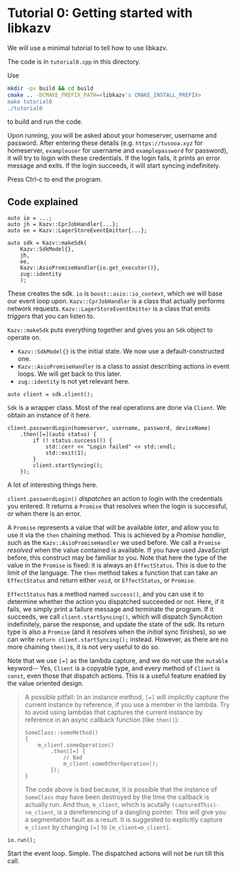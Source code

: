 
# Tutorial 0: Getting started with libkazv

We will use a minimal tutorial to tell how to use libkazv.

The code is in `tutorial0.cpp` in this directory.

Use

```bash
mkdir -pv build && cd build
cmake .. -DCMAKE_PREFIX_PATH=<libkazv's CMAKE_INSTALL_PREFIX>
make tutorial0
./tutorial0
```

to build and run the code.

Upon running, you will be asked about your homeserver, username and password.
After entering these details (e.g. `https://tusooa.xyz` for homeserver,
`exampleuser` for username and `examplepassword` for password), it will
try to login with these credentials. If the login fails, it prints an error
message and exits. If the login succeeds, it will start syncing indefinitely.

Press Ctrl-c to end the program.

## Code explained

```
auto io = ...;
auto jh = Kazv::CprJobHandler{...};
auto ee = Kazv::LagerStoreEventEmitter{...};

auto sdk = Kazv::makeSdk(
    Kazv::SdkModel{},
    jh,
    ee,
    Kazv::AsioPromiseHandler{io.get_executor()},
    zug::identity
    );
```

These creates the sdk. `io` is `boost::asio::io_context`, which we will base our event loop
upon. `Kazv::CprJobHandler` is a class that actually performs network requests.
`Kazv::LagerStoreEventEmitter` is a class that emits *triggers* that you can listen to.

`Kazv::makeSdk` puts everything together and gives you an `Sdk` object to operate on.

- `Kazv::SdkModel{}` is the initial state. We now use a default-constructed one.
- `Kazv::AsioPromiseHandler` is a class to assist describing actions in event loops.
  We will get back to this later.
- `zug::identity` is not yet relevant here.

```
auto client = sdk.client();
```

`Sdk` is a wrapper class. Most of the real operations are done via `Client`.
We obtain an instance of it here.

```
client.passwordLogin(homeserver, username, password, deviceName)
    .then([=](auto status) {
        if (! status.success()) {
            std::cerr << "Login failed" << std::endl;
            std::exit(1);
        }
        client.startSyncing();
    });
```

A lot of interesting things here.

`client.passwordLogin()` *dispatches* an action to login with the credentials you
entered. It returns a `Promise` that resolves when the login is successful, or when
there is an error.

A `Promise` represents a value that will be available *later*, and allow you to use
it via the `then` chaining method. This is achieved by a *Promise handler*, such as
the `Kazv::AsioPromiseHandler` we used before. We call a `Promise` *resolved* when the value
contained is available. If you have used JavaScript before, this construct
may be familiar to you. Note that here the type of the value in the `Promise` is fixed:
it is always an `EffectStatus`. This is due to the limit of the language. The `then`
method takes a function that can take an `EffectStatus` and return either `void`, or
`EffectStatus`, or `Promise`.

`EffectStatus` has a method named `success()`, and you can use it to determine whether
the action you dispatched succeeded or not. Here, if it fails, we simply print a failure
message and terminate the program. If it succeeds, we call `client.startSyncing()`,
which will dispatch SyncAction indefinitely, parse the response, and update the state of
the sdk. Its return type is also a `Promise` (and it resolves when the *initial* sync
finishes), so we can write `return client.startSyncing();`
instead. However, as there are no more chaining `then()`s, it is not very useful to
do so.

Note that we use `[=]` as the lambda capture, and we do not use the `mutable` keyword--
Yes, `Client` is a copyable type, and every method of `Client` is `const`, even those
that dispatch actions. This is a useful feature enabled by the value oriented
design.

> A possible pitfall: In an instance method, `[=]` will implicitly capture
> the current instance by reference, if you use a member in the lambda. Try to avoid
> using lambdas that captures the current instance by reference in an async callback
> function (like `then()`):
>
> ```
> SomeClass::someMethod()
> {
>     m_client.someOperation()
>         .then([=] {
>             // Bad
>             m_client.someOtherOperation();
>         });
> }
> ```
>
> The code above is bad because, it is possible that the instance of `SomeClass` may
> have been destroyed by the time the callback is actually run. And thus, `m_client`,
> which is acutally `(capturedThis)->m_client`, is a dereferencing of a dangling
> pointer. This will give you a segmentation fault as a result. It is suggested to
> explicitly capture `m_client` by changing `[=]` to `[m_client=m_client]`.

```
io.run();
```

Start the event loop. Simple. The dispatched actions will not be run till this call.
